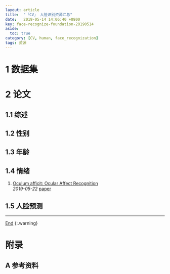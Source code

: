 ```yaml
---
layout: article
title:  "「CV」 人脸识别资源汇总"
date:   2019-05-14 14:06:40 +0800
key: face-recognize-foundation-20190514
aside:
  toc: true
category: [CV, human, face_recognization]
tags: 资源
---
```

<span id='head'></span>

<!--more-->

# 1 数据集

# 2 论文  
## 1.1 综述  
## 1.2 性别

## 1.3 年龄

## 1.4 情绪
1. [Oculum afficit: Ocular Affect Recognition](http://cn.arxiv.org/abs/1905.09240)   
*2019-05-22* [paper](https://arxiv.org/abs/1905.09240)   

## 1.5 人脸预测


-------------------  
[End](#head)
{:.warning}  


# 附录
## A 参考资料
